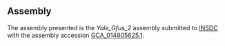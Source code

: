 Assembly
--------

The assembly presented is the
_Yale\_Gfus\_2_
assembly submitted to
[INSDC](https://www.insdc.org) with the assembly accession
[GCA\_014805625.1](http://www.ebi.ac.uk/ena/data/view/GCA_014805625.1).
